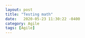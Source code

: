 ```yaml
---
layout: post
title: "Testing math"
date:   2020-05-23 11:30:22 -0400
category: Agile
tags: [Agile]
---
```

